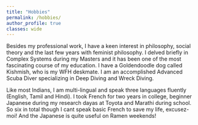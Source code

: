 ```yaml
---
title: "Hobbies"
permalink: /hobbies/
author_profile: true
classes: wide
---
```


Besides my professional work, I have a keen interest in philosophy, social theory and the last few years with feminist philosophy.
I delved briefly in Complex Systems during my Masters and it has been one of the most fascinating course of my education. 
I have a Goldendoodle dog called Kishmish, who is my WFH deskmate. I am an accomplished Advanced Scuba Diver specializing in Deep Diving and Wreck Diving.

Like most Indians, I am multi-lingual and speak three languages fluently (English, Tamil and Hindi). 
I took French for two years in college, beginner Japanese during my research dayas at Toyota and Marathi during school. 
So six in total though I cant speak basic French to save my life, excusez-moi! And the Japanese is quite useful on Ramen weekends!

